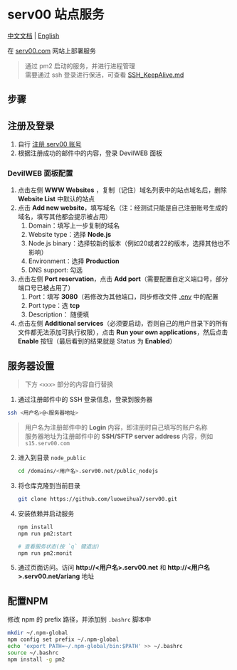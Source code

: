 
# serv00 站点服务

[中文文档](./README.md) | [English](./README_en.md)

在 [serv00.com](https://www.serv00.com/) 网站上部署服务

> 通过 pm2 启动的服务，并进行进程管理<br>
> 需要通过 ssh 登录进行保活，可查看 [SSH_KeepAlive.md](./SSH_KeepAlive.md)

## 步骤

## 注册及登录

1. 自行 [注册 serv00 账号](https://www.serv00.com/offer/create_new_account)
2. 根据注册成功的邮件中的内容，登录 DevilWEB 面板

### DevilWEB 面板配置

1. 点击左侧 **WWW Websites** ，复制（记住）域名列表中的站点域名后，删除 **Website List** 中默认的站点
2. 点击 **Add new website**，填写域名（注：经测试只能是自己注册账号生成的域名，填写其他都会提示被占用）
   1. Domain：填写上一步复制的域名
   2. Website type：选择 **Node.js**
   3. Node.js binary：选择较新的版本（例如20或者22的版本，选择其他也不影响）
   4. Environment：选择 **Production**
   5. DNS support: 勾选
3. 点击左侧 **Port reservation**，点击 **Add port**（需要配置自定义端口号，部分端口号已被占用了）
   1. Port：填写 **3080**（若修改为其他端口，同步修改文件 [.env](./.env) 中的配置
   2. Port type：选 **tcp**
   3. Description： 随便填
4. 点击左侧 **Additional services**（必须要启动，否则自己的用户目录下的所有文件都无法添加可执行权限），点击 **Run your own applications**，然后点击 **Enable** 按钮（最后看到的结果就是 Status 为 **Enabled**）

## 服务器设置

> 下方 `<xxx>` 部分的内容自行替换

1. 通过注册邮件中的 SSH 登录信息，登录到服务器
  ```sh
  ssh <用户名>@<服务器地址>
  ```
  > 用户名为注册邮件中的 **Login** 内容，即注册时自己填写的账户名称<br>
  > 服务器地址为注册邮件中的 **SSH/SFTP server address** 内容，例如 `s15.serv00.com`
2. 进入到目录 `node_public`
   ```sh
   cd /domains/<用户名>.serv00.net/public_nodejs
   ```
3. 将仓库克隆到当前目录
   ```sh
   git clone https://github.com/luoweihua7/serv00.git
   ```
4. 安装依赖并启动服务
   ```sh
   npm install
   npm run pm2:start

   # 查看服务状态(按 `q` 键退出)
   npm run pm2:monit
   ```
5. 通过页面访问。访问 **http://<用户名>.serv00.net** 和 **http://<用户名>.serv00.net/ariang** 地址


## 配置NPM

修改 npm 的 prefix 路径，并添加到 `.bashrc` 脚本中

```sh
mkdir ~/.npm-global
npm config set prefix ~/.npm-global
echo 'export PATH=~/.npm-global/bin:$PATH' >> ~/.bashrc
source ~/.bashrc
npm install -g pm2
```